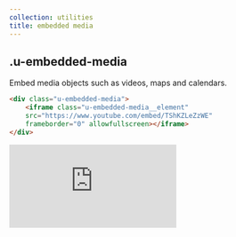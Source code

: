 ```yaml
---
collection: utilities
title: embedded media
---
```


## .u-embedded-media

Embed media objects such as videos, maps and calendars.

```html
<div class="u-embedded-media">
    <iframe class="u-embedded-media__element"
    src="https://www.youtube.com/embed/TShKZLeZzWE"
    frameborder="0" allowfullscreen></iframe>
</div>
```

<div class="u-embedded-media">
    <iframe class="u-embedded-media__element" src="https://www.youtube.com/embed/TShKZLeZzWE" frameborder="0" allowfullscreen></iframe>
</div>
